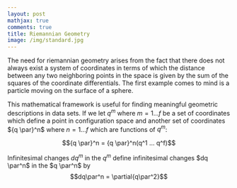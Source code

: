 ```yaml
---
layout: post
mathjax: true
comments: true
title: Riemannian Geometry
image: /img/standard.jpg
---
```


The need for riemannian geometry arises from the fact that there does not always exist a system of coordinates in 
terms of which the distance between any two neighboring points in the space is given by the sum of the squares of the 
coordinate differentials.  The first example comes to mind is a particle moving on the surface of a sphere. 

This mathematical framework is useful for finding meaningful geometric descriptions in data sets. 
If we let $q^m$ where $m=1 ... f$ be a set of coordinates which define a point in configuration space and another set of coordinates ${q \par}^n$ where $n=1 ... f$ which are functions of $q^m$:

$${q \par}^n = {q \par}^n(q^1 ... q^f)$$

Infinitesimal changes $dq^m$ in the $q^m$ define infinitesimal changes $dq \par^n$ in the $q \par^n$ by 
$$dq\par^n = \partial{q\par^2}$$

